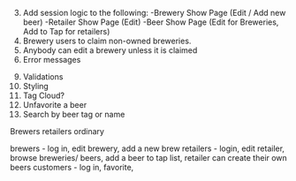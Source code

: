 <!-- 1. Add form to add RetailerBeer on Beer Show page -->
<!-- 2. Add the ability for a retailer to add their own beers / breweries -->
3. Add session logic to the following:
-Brewery Show Page (Edit / Add new beer)
-Retailer Show Page (Edit)
-Beer Show Page (Edit for Breweries, Add to Tap for retailers)
4. Brewery users to claim non-owned breweries. 
5. Anybody can edit a brewery unless it is claimed
6. Error messages
<!-- 7. Add Tags model
8. Associate tags with beers (N:N), allow users to add tags to beers.  -->
9. Validations
10. Styling
11. Tag Cloud?
12. Unfavorite a beer
13. Search by beer tag or name

Brewers
retailers
ordinary 

brewers - log in, edit brewery, add a new brew
retailers - login, edit retailer, browse breweries/ beers, add a beer to tap list, retailer can create their own beers
customers - log in, favorite, 